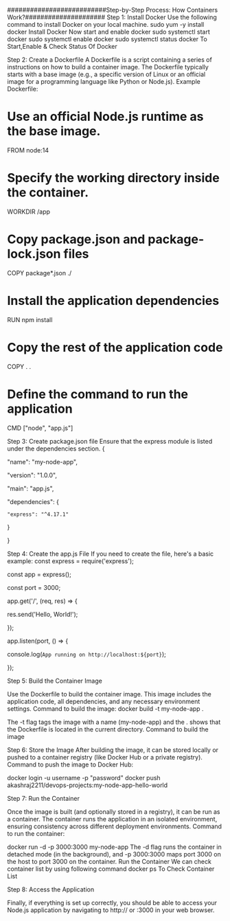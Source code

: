 ##########################Step-by-Step Process: How Containers Work?#####################
Step 1: Install Docker
Use the following command to install Docker on your local machine.
sudo yum -y install docker
Install Docker
Now start and enable docker
sudo systemctl start docker
sudo systemctl enable docker
sudo systemctl status docker
To Start,Enable & Check Status Of Docker

Step 2: Create a Dockerfile
A Dockerfile is a script containing a series of instructions on how to build a container image.
The Dockerfile typically starts with a base image (e.g., a specific version of Linux or an official image for a programming language like Python or Node.js).
Example Dockerfile:
# Use an official Node.js runtime as the base image.
FROM node:14
# Specify the working directory inside the container.
WORKDIR /app
# Copy package.json and package-lock.json files
COPY package*.json ./
# Install the application dependencies
RUN npm install
# Copy the rest of the application code
COPY . .
# Define the command to run the application
CMD ["node", "app.js"]


Step 3: Create package.json file
Ensure that the express module is listed under the dependencies section.
{

  "name": "my-node-app",

  "version": "1.0.0",

  "main": "app.js",

  "dependencies": {

    "express": "^4.17.1"

  }

}

Step 4: Create the app.js File
If you need to create the file, here's a basic example:
const express = require('express');

const app = express();

const port = 3000;

app.get('/', (req, res) => {

  res.send('Hello, World!');

});

app.listen(port, () => {

  console.log(`App running on http://localhost:${port}`);

});


Step 5: Build the Container Image

Use the Dockerfile to build the container image. This image includes the application code, all dependencies, and any necessary environment settings.
Command to build the image:
docker build -t my-node-app .

The -t flag tags the image with a name (my-node-app) and the . shows that the Dockerfile is located in the current directory.
Command to build the image


Step 6: Store the Image
After building the image, it can be stored locally or pushed to a container registry (like Docker Hub or a private registry).
Command to push the image to Docker Hub:

docker login -u username -p "password"
docker push akashraj2211/devops-projects:my-node-app-hello-world


Step 7: Run the Container

Once the image is built (and optionally stored in a registry), it can be run as a container.
The container runs the application in an isolated environment, ensuring consistency across different deployment environments.
Command to run the container:

docker run -d -p 3000:3000 my-node-app
The -d flag runs the container in detached mode (in the background), and -p 3000:3000 maps port 3000 on the host to port 3000 on the container.
Run the Container
We can check container list by using following command
docker ps
To Check Container List


Step 8: Access the Application

Finally, if everything is set up correctly, you should be able to access your Node.js application by navigating to http://<Public IP > or <localhost>:3000 in your web browser.
